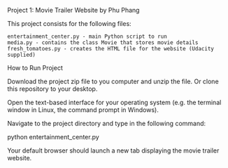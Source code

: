 Project 1: Movie Trailer Website
by Phu Phang

This project consists for the following files:

    entertainment_center.py - main Python script to run
    media.py - contains the class Movie that stores movie details
    fresh_tomatoes.py - creates the HTML file for the website (Udacity supplied)

How to Run Project

Download the project zip file to you computer and unzip the file. Or clone this repository to your desktop.

Open the text-based interface for your operating system (e.g. the terminal window in Linux, the command prompt in Windows).

Navigate to the project directory and type in the following command:

python entertainment_center.py

Your default browser should launch a new tab displaying the movie trailer website.
